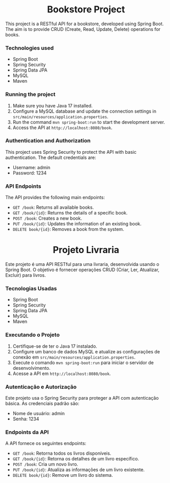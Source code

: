 <h1 align="center">Bookstore Project</h1>

This project is a RESTful API for a bookstore, developed using Spring Boot. The aim is to provide CRUD (Create, Read, Update, Delete) operations for books.

### Technologies used

- Spring Boot
- Spring Security
- Spring Data JPA
- MySQL 
- Maven

### Running the project

1. Make sure you have Java 17 installed.
2. Configure a MySQL database and update the connection settings in `src/main/resources/application.properties`.
3. Run the command `mvn spring-boot:run` to start the development server.
4. Access the API at `http://localhost:8080/book`.

### Authentication and Authorization

This project uses Spring Security to protect the API with basic authentication. The default credentials are:

- Username: admin
- Password: 1234

### API Endpoints

The API provides the following main endpoints:

- `GET /book`: Returns all available books.
- `GET /book/{id}`: Returns the details of a specific book.
- `POST /book`: Creates a new book.
- `PUT /book/{id}`: Updates the information of an existing book.
- `DELETE book/{id}`: Removes a book from the system.


<h1 align="center">Projeto Livraria</h1>

Este projeto é uma API RESTful para uma livraria, desenvolvida usando o Spring Boot. O objetivo é fornecer operações CRUD (Criar, Ler, Atualizar, Excluir) para livros.

### Tecnologias Usadas

- Spring Boot
- Spring Security
- Spring Data JPA
- MySQL 
- Maven

### Executando o Projeto

1. Certifique-se de ter o Java 17 instalado.
2. Configure um banco de dados MySQL e atualize as configurações de conexão em `src/main/resources/application.properties`.
3. Execute o comando `mvn spring-boot:run` para iniciar o servidor de desenvolvimento.
4. Acesse a API em `http://localhost:8080/book`.

### Autenticação e Autorização

Este projeto usa o Spring Security para proteger a API com autenticação básica. As credenciais padrão são:

- Nome de usuário: admin
- Senha: 1234

### Endpoints da API

A API fornece os seguintes endpoints:

- `GET /book`: Retorna todos os livros disponíveis.
- `GET /book/{id}`: Retorna os detalhes de um livro específico.
- `POST /book`: Cria um novo livro.
- `PUT /book/{id}`: Atualiza as informações de um livro existente.
- `DELETE book/{id}`: Remove um livro do sistema.

